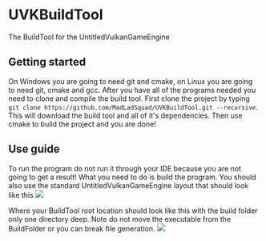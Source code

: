 # UVKBuildTool
The BuildTool for the UntitledVulkanGameEngine 
## Getting started
On Windows you are going to need git and cmake, on Linux you are going to need git, cmake and gcc. After you have all of the programs needed you need to clone and compile the build tool. First clone the project by typing `git clone https://github.com/MadLadSquad/UVKBuildTool.git --recursive`. This will download the build tool and all of it's dependencies. Then use cmake to build the project and you are done!
## Use guide
To run the program do not run it through your IDE because you are not going to get a result! What you need to do is build the program. You should also use the standard UntitledVulkanGameEngine layout that should look like this ![](https://cdn.discordapp.com/attachments/747210943188041861/787027560546304020/unknown.png)

Where your BuildTool root location should look like this with the build folder only one directory deep. Note do not move the executable from the BuildFolder or you can break file generation. 
![](https://cdn.discordapp.com/attachments/747210943188041861/787028701031694406/unknown.png)
